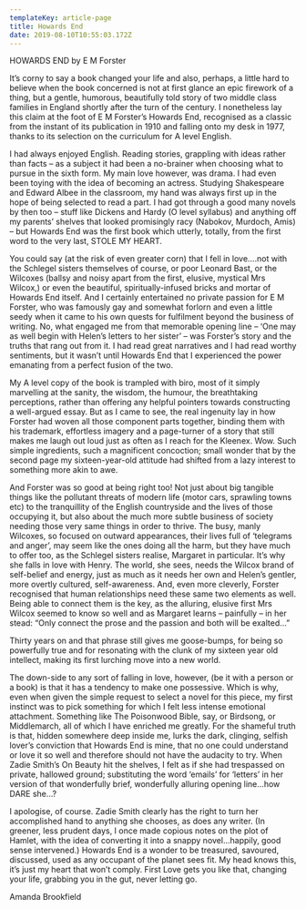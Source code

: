 ```yaml
---
templateKey: article-page
title: Howards End
date: 2019-08-10T10:55:03.172Z
---
```

HOWARDS END by E M Forster



It’s corny to say a book changed your life and also, perhaps, a little hard to believe when the book concerned is not at first glance an epic firework of a thing, but a gentle, humorous, beautifully told story of two middle class families in England shortly after the turn of the century.  I nonetheless lay this claim at the foot of E M Forster’s Howards End, recognised as a classic from the instant of its publication in 1910 and falling onto my desk in 1977, thanks to its selection on the curriculum for A level English.

I had always enjoyed English.  Reading stories, grappling with ideas rather than facts – as a subject it had been a no-brainer when choosing what to pursue in the sixth form.  My main love however, was drama.  I had even been toying with the idea of becoming an actress.  Studying Shakespeare and Edward Albee in the classroom, my hand was always first up in the hope of being selected to read a part.  I had got through a good many novels by then too – stuff like Dickens and Hardy (O level syllabus) and anything off my parents’ shelves that looked promisingly racy (Nabokov, Murdoch, Amis) – but Howards End was the first book which utterly, totally, from the first word to the very last, STOLE MY HEART.  

You could say (at the risk of even greater corn) that I fell in love….not with the Schlegel sisters themselves of course, or poor Leonard Bast, or the Wilcoxes (ballsy and noisy apart from the first, elusive, mystical Mrs Wilcox,) or even the beautiful, spiritually-infused bricks and mortar of Howards End itself.  And I certainly entertained no private passion for E M Forster, who was famously gay and somewhat forlorn and even a little seedy when it came to his own quests for fulfilment beyond the business of writing.  No, what engaged me from that memorable opening line – ‘One may as well begin with Helen’s letters to her sister’ – was Forster’s story and the truths that rang out from it.  I had read great narratives and I had read worthy sentiments, but it wasn’t until Howards End that I experienced the power emanating from a perfect fusion of the two.

My A level copy of the book is trampled with biro, most of it simply marvelling at the sanity, the wisdom, the humour, the breathtaking perceptions, rather than offering any helpful pointers towards constructing a well-argued essay.  But as I came to see, the real ingenuity lay in how Forster had woven all those component parts together, binding them with his trademark, effortless imagery and a page-turner of a story that still makes me laugh out loud just as often as I reach for the Kleenex.  Wow.  Such simple ingredients, such a magnificent concoction; small wonder that by the second page my sixteen-year-old attitude had shifted from a lazy interest to something more akin to awe.

And Forster was so good at being right too!  Not just about big tangible things like the pollutant threats of modern life (motor cars, sprawling towns etc) to the tranquillity of the English countryside and the lives of those occupying it, but also about the much more subtle business of society needing those very same things in order to thrive.  The busy, manly Wilcoxes, so focused on outward appearances, their lives full of ‘telegrams and anger’, may seem like the ones doing all the harm, but they have much to offer too, as the Schlegel sisters realise, Margaret in particular.  It’s why she falls in love with Henry. The world, she sees, needs the Wilcox brand of self-belief and energy, just as much as it needs her own and Helen’s gentler, more overtly cultured, self-awareness.  And, even more cleverly, Forster recognised that human relationships need these same two elements as well.  Being able to connect them is the key, as the alluring, elusive first Mrs Wilcox seemed to know so well and as Margaret learns – painfully – in her stead: “Only connect the prose and the passion and both will be exalted…”

Thirty years on and that phrase still gives me goose-bumps, for being so powerfully true and for resonating with the clunk of my sixteen year old intellect, making its first lurching move into a new world.

The down-side to any sort of falling in love, however, (be it with a person or a book) is that it has a tendency to make one possessive.  Which is why, even when given the simple request to select a novel for this piece, my first instinct was to pick something for which I felt less intense emotional attachment.  Something like The Poisonwood Bible, say, or Birdsong, or Middlemarch, all of which I have enriched me greatly.  For the shameful truth is that, hidden somewhere deep inside me, lurks the dark, clinging, selfish lover’s conviction that Howards End is mine, that no one could understand or love it so well and therefore should not have the audacity to try.  When Zadie Smith’s On Beauty hit the shelves, I felt as if she had trespassed on private, hallowed ground; substituting the word ‘emails’ for ‘letters’ in her version of that wonderfully brief, wonderfully alluring opening line…how DARE she…?

I apologise, of course. Zadie Smith clearly has the right to turn her accomplished hand to anything she chooses, as does any writer. (In greener, less prudent days, I once made copious notes on the plot of Hamlet, with the idea of converting it into a snappy novel…happily, good sense intervened.)  Howards End is a wonder to be treasured, savoured, discussed, used as any occupant of the planet sees fit.  My head knows this, it’s just my heart that won’t comply.  First Love gets you like that, changing your life, grabbing you in the gut, never letting go.   

Amanda Brookfield
